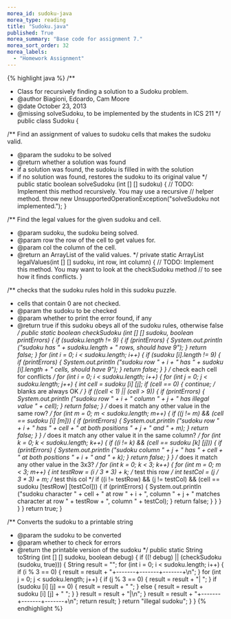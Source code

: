 ```yaml
---
morea_id: sudoku-java
morea_type: reading
title: "Sudoku.java"
published: True
morea_summary: "Base code for assignment 7."
morea_sort_order: 32
morea_labels: 
  - "Homework Assignment"
---
```


{% highlight java %}
/** 
 * Class for recursively finding a solution to a Sudoku problem.
 * @author	Biagioni, Edoardo, Cam Moore
 * @date	October 23, 2013
 * @missing	solveSudoku, to be implemented by the students in ICS 211
 */
public class Sudoku {

  /** Find an assignment of values to sudoku cells that makes the sudoku valid.
   * @param the sudoku to be solved
   * @return whether a solution was found 
   *    if a solution was found, the sudoku is filled in with the solution
   *    if no solution was found, restores the sudoku to its original value
   */
  public static boolean solveSudoku (int [] [] sudoku)
  {
    // TODO: Implement this method recursively. You may use a recursive
    // helper method.
    throw new UnsupportedOperationException("solveSudoku not implemented.");
  }

  /** Find the legal values for the given sudoku and cell.
   * @param sudoku, the sudoku being solved.
   * @param row the row of the cell to get values for.
   * @param col the column of the cell.
   * @return an ArrayList of the valid values.
   */
  private static ArrayList<Integer> legalValues(int [] [] sudoku, int row, int column)
  {
    // TODO: Implement this method. You may want to look at the checkSudoku method
    // to see how it finds conflicts.
  }

  /** checks that the sudoku rules hold in this sudoku puzzle.
   * cells that contain 0 are not checked.
   * @param the sudoku to be checked
   * @param whether to print the error found, if any
   * @return true if this sudoku obeys all of the sudoku rules, otherwise false
   */
  public static boolean checkSudoku (int [] [] sudoku, boolean printErrors)
  {
    if (sudoku.length != 9) {
      if (printErrors) {
        System.out.println ("sudoku has " + sudoku.length +
                            " rows, should have 9");
      }
      return false;
    }
    for (int i = 0; i < sudoku.length; i++) {
      if (sudoku [i].length != 9) {
        if (printErrors) {
          System.out.println ("sudoku row " + i + " has " +
                              sudoku [i].length + " cells, should have 9");
        }
        return false;
      }
    }
    /* check each cell for conflicts */
    for (int i = 0; i < sudoku.length; i++) {
      for (int j = 0; j < sudoku.length; j++) {
        int cell = sudoku [i] [j];
        if (cell == 0) {
          continue;   /* blanks are always OK */
        }
        if ((cell < 1) || (cell > 9)) {
          if (printErrors) {
            System.out.println ("sudoku row " + i + " column " + j +
                                " has illegal value " + cell);
          }
          return false;
        }
        /* does it match any other value in the same row? */
        for (int m = 0; m < sudoku.length; m++) {
          if ((j != m) && (cell == sudoku [i] [m])) {
            if (printErrors) {
              System.out.println ("sudoku row " + i + " has " + cell +
                                  " at both positions " + j + " and " + m);
            }
            return false;
          }
        }
        /* does it match any other value it in the same column? */
        for (int k = 0; k < sudoku.length; k++) {
          if ((i != k) && (cell == sudoku [k] [j])) {
            if (printErrors) {
              System.out.println ("sudoku column " + j + " has " + cell +
                                  " at both positions " + i + " and " + k);
            }
            return false;
          }
        }
        /* does it match any other value in the 3x3? */
        for (int k = 0; k < 3; k++) {
          for (int m = 0; m < 3; m++) {
            int testRow = (i / 3 * 3) + k;   /* test this row */
            int testCol = (j / 3 * 3) + m;   /* test this col */
            if ((i != testRow) && (j != testCol) &&
                (cell == sudoku [testRow] [testCol])) {
              if (printErrors) {
                System.out.println ("sudoku character " + cell + " at row " +
                                    i + ", column " + j + 
                                    " matches character at row " + testRow +
                                    ", column " + testCol);
              }
              return false;
            }
          }
        }
      }
    }
    return true;
  }

  /** Converts the sudoku to a printable string
   * @param the sudoku to be converted
   * @param whether to check for errors
   * @return the printable version of the sudoku
   */
  public static String toString (int [] [] sudoku, boolean debug) {
    if ((! debug) || (checkSudoku (sudoku, true))) {
      String result = "";
      for (int i = 0; i < sudoku.length; i++) {
        if (i % 3 == 0) {
          result = result + "+-------+-------+-------+\n";
        }
        for (int j = 0; j < sudoku.length; j++) {
          if (j % 3 == 0) {
            result = result + "| ";
          }
          if (sudoku [i] [j] == 0) {
            result = result + "  ";
          } else {
            result = result + sudoku [i] [j] + " ";
          }
        }
        result = result + "|\n";
      }
      result = result + "+-------+-------+-------+\n";
      return result;
    }
    return "illegal sudoku";
  }
}
{% endhighlight %}
